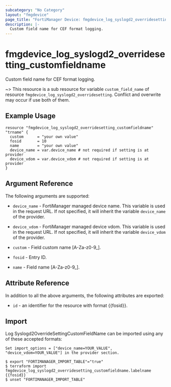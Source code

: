 ```yaml
---
subcategory: "No Category"
layout: "fmgdevice"
page_title: "FortiManager Device: fmgdevice_log_syslogd2_overridesetting_customfieldname"
description: |-
  Custom field name for CEF format logging.
---
```


# fmgdevice_log_syslogd2_overridesetting_customfieldname
Custom field name for CEF format logging.

~> This resource is a sub resource for variable `custom_field_name` of resource `fmgdevice_log_syslogd2_overridesetting`. Conflict and overwrite may occur if use both of them.



## Example Usage

```hcl
resource "fmgdevice_log_syslogd2_overridesetting_customfieldname" "trname" {
  custom      = "your own value"
  fosid       = 10
  name        = "your own value"
  device_name = var.device_name # not required if setting is at provider
  device_vdom = var.device_vdom # not required if setting is at provider
}
```

## Argument Reference


The following arguments are supported:

* `device_name` - FortiManager managed device name. This variable is used in the request URL. If not specified, it will inherit the variable `device_name` of the provider.
* `device_vdom` - FortiManager managed device vdom. This variable is used in the request URL. If not specified, it will inherit the variable `device_vdom` of the provider.

* `custom` - Field custom name [A-Za-z0-9_].
* `fosid` - Entry ID.
* `name` - Field name [A-Za-z0-9_].


## Attribute Reference

In addition to all the above arguments, the following attributes are exported:
* `id` - an identifier for the resource with format {{fosid}}.

## Import

Log Syslogd2OverrideSettingCustomFieldName can be imported using any of these accepted formats:
```
Set import_options = ["device_name=YOUR_VALUE", "device_vdom=YOUR_VALUE"] in the provider section.

$ export "FORTIMANAGER_IMPORT_TABLE"="true"
$ terraform import fmgdevice_log_syslogd2_overridesetting_customfieldname.labelname {{fosid}}
$ unset "FORTIMANAGER_IMPORT_TABLE"
```

